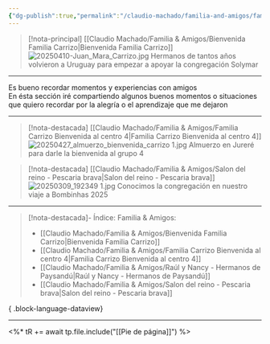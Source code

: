 ```yaml
---
{"dg-publish":true,"permalink":"/claudio-machado/familia-and-amigos/familia-and-amigos/","title":"Familia y amigos","tags":["Familia","Amigos"]}
---
```


> [!nota-principal] [[Claudio Machado/Familia & Amigos/Bienvenida Familia Carrizo\|Bienvenida Familia Carrizo]]
> ![20250410-Juan_Mara_Carrizo.jpg](/img/user/07%20-%20Personal/Im%C3%A1genes/20250410-Juan_Mara_Carrizo.jpg)
> Hermanos de tantos años volvieron a Uruguay para empezar a apoyar la congregación Solymar 

---
<div class="bienvenida">
  <p> Es bueno recordar momentos y experiencias con amigos <br>
  En ésta sección iré compartiendo algunos buenos momentos o situaciones que quiero recordar por la alegría o el aprendizaje que me dejaron  </p>
</div>

---
>[!nota-destacada] [[Claudio Machado/Familia & Amigos/Familia Carrizo Bienvenida al centro 4\|Familia Carrizo Bienvenida al centro 4]]
>![20250427_almuerzo_bienvenida_carrizo 1.jpg](/img/user/07%20-%20Personal/Im%C3%A1genes/20250427_almuerzo_bienvenida_carrizo%201.jpg)
>Almuerzo en Jureré para darle la bienvenida al grupo 4

> [!nota-destacada] [[Claudio Machado/Familia & Amigos/Salon del reino - Pescaria brava\|Salon del reino - Pescaria brava]]
> ![20250309_192349 1.jpg](/img/user/07%20-%20Personal/Im%C3%A1genes/20250309_192349%201.jpg)
> Conocimos la congregación en nuestro viaje a Bombinhas 2025


---
>[!nota-destacada]- Índice: Familia & Amigos:
> - [[Claudio Machado/Familia & Amigos/Bienvenida Familia Carrizo\|Bienvenida Familia Carrizo]]
> - [[Claudio Machado/Familia & Amigos/Familia Carrizo Bienvenida al centro 4\|Familia Carrizo Bienvenida al centro 4]]
> - [[Claudio Machado/Familia & Amigos/Raúl y Nancy - Hermanos de Paysandú\|Raúl y Nancy - Hermanos de Paysandú]]
> - [[Claudio Machado/Familia & Amigos/Salon del reino - Pescaria brava\|Salon del reino - Pescaria brava]]
> 
{ .block-language-dataview}

---

<%* tR += await tp.file.include("[[Pie de página]]") %>
 
